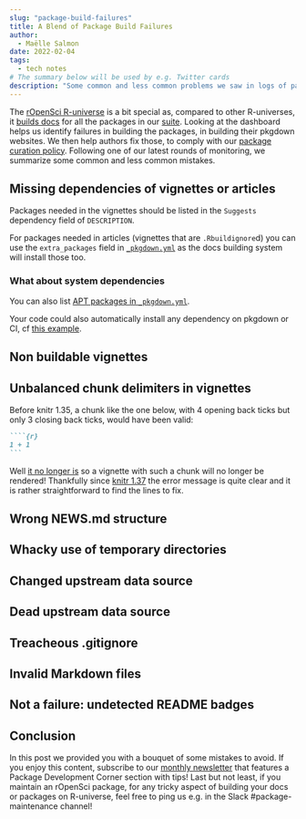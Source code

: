 ```yaml
---
slug: "package-build-failures"
title: A Blend of Package Build Failures
author:
  - Maëlle Salmon
date: 2022-02-04
tags:
  - tech notes
# The summary below will be used by e.g. Twitter cards
description: "Some common and less common problems we saw in logs of package and pkgdown website builds."
---
```


The [rOpenSci R-universe](https://ropensci.r-universe.dev/ui#builds) is a bit special as, compared to other R-universes, it [builds docs](/blog/2021/09/03/runiverse-docs/) for all the packages in our [suite](/packages).
Looking at the dashboard helps us identify failures in building the packages, in building their pkgdown websites.
We then help authors fix those, to comply with our [package curation policy](https://devguide.ropensci.org/curationpolicy.html).
Following one of our latest rounds of monitoring, we summarize some common and less common mistakes.


## Missing dependencies of vignettes or articles

Packages needed in the vignettes should be listed in the `Suggests` dependency field of `DESCRIPTION`.

For packages needed in articles (vignettes that are `.Rbuildignore`d) you can use the `extra_packages` field in [`_pkgdown.yml`](https://github.com/ropensci/weathercan/blob/bf667a694c54a04c70b51435c03a0139048e16fe/_pkgdown.yml#L2) as the docs building system will install those too.

### What about system dependencies

You can also list [APT packages in `_pkgdown.yml`](https://github.com/ropensci/virtuoso/blob/7693bf77d28f3f11efe00d597048fec946771e66/_pkgdown.yml#L4).

Your code could also automatically install any dependency on pkgdown or CI, cf [this example](https://github.com/ropensci/rdataretriever/pull/296/files).


## Non buildable vignettes

## Unbalanced chunk delimiters in vignettes

Before knitr 1.35, a chunk like the one below, with 4 opening back ticks but only 3 closing back ticks, would have been valid:

`````markdown
````{r}
1 + 1
```
`````

Well [it no longer is](https://yihui.org/en/2021/10/unbalanced-delimiters/) so a vignette with such a chunk will no longer be rendered!
Thankfully since [knitr 1.37](https://yihui.org/en/2022/01/knitr-news/#unbalanced-chunk-delimiters) the error message is quite clear and it is rather straightforward to find the lines to fix.

## Wrong NEWS.md structure

## Whacky use of temporary directories

## Changed upstream data source

## Dead upstream data source

## Treacheous .gitignore

## Invalid Markdown files

## Not a failure: undetected README badges

## Conclusion

In this post we provided you with a bouquet of some mistakes to avoid.
If you enjoy this content, subscribe to our [monthly newsletter](/news) that features a Package Development Corner section with tips!
Last but not least, if you maintain an rOpenSci package, for any tricky aspect of building your docs or packages on R-universe, feel free to ping us e.g. in the Slack #package-maintenance channel!